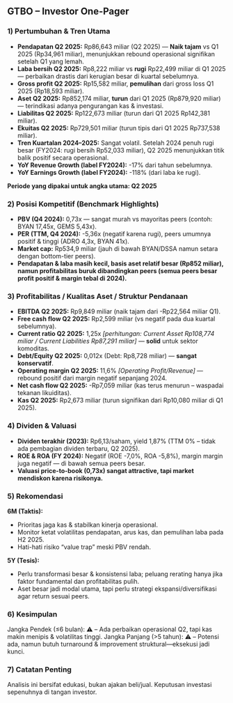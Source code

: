 ## GTBO – Investor One-Pager

### 1) Pertumbuhan & Tren Utama
- **Pendapatan Q2 2025:** Rp86,643 miliar (Q2 2025) — **Naik tajam** vs Q1 2025 (Rp34,961 miliar), menunjukkan rebound operasional signifikan setelah Q1 yang lemah.
- **Laba bersih Q2 2025:** Rp8,222 miliar vs **rugi** Rp22,499 miliar di Q1 2025 — perbaikan drastis dari kerugian besar di kuartal sebelumnya.
- **Gross profit Q2 2025:** Rp15,582 miliar, **pemulihan** dari gross loss Q1 2025 (Rp18,593 miliar).
- **Aset Q2 2025:** Rp852,174 miliar, **turun** dari Q1 2025 (Rp879,920 miliar) — terindikasi adanya pengurangan kas & investasi.
- **Liabilitas Q2 2025:** Rp122,673 miliar (turun dari Q1 2025 Rp142,381 miliar).
- **Ekuitas Q2 2025:** Rp729,501 miliar (turun tipis dari Q1 2025 Rp737,538 miliar).
- **Tren Kuartalan 2024–2025:** Sangat volatil. Setelah 2024 penuh rugi besar (FY2024: rugi bersih Rp52,033 miliar), Q2 2025 menunjukkan titik balik positif secara operasional.
- **YoY Revenue Growth (label FY2024):** -17% dari tahun sebelumnya.
- **YoY Earnings Growth (label FY2024):** -118% (dari laba ke rugi).

**Periode yang dipakai untuk angka utama: Q2 2025**

### 2) Posisi Kompetitif (Benchmark Highlights)
- **PBV (Q4 2024):** 0,73x — sangat murah vs mayoritas peers (contoh: BYAN 17,45x, GEMS 5,43x).
- **PER (TTM, Q4 2024):** -5,36x (negatif karena rugi), peers umumnya positif & tinggi (ADRO 4,3x, BYAN 41x).
- **Market cap:** Rp534,9 miliar (jauh di bawah BYAN/DSSA namun setara dengan bottom-tier peers).
- **Pendapatan & laba masih kecil, basis aset relatif besar (Rp852 miliar), namun profitabilitas buruk dibandingkan peers (semua peers besar profit positif & margin tebal di 2024).**

### 3) Profitabilitas / Kualitas Aset / Struktur Pendanaan
- **EBITDA Q2 2025:** Rp9,849 miliar (naik tajam dari -Rp22,564 miliar Q1).
- **Free cash flow Q2 2025:** Rp2,599 miliar (vs negatif pada dua kuartal sebelumnya).
- **Current ratio Q2 2025:** 1,25x *[perhitungan: Current Asset Rp108,774 miliar / Current Liabilities Rp87,291 miliar]* — **solid** untuk sektor komoditas.
- **Debt/Equity Q2 2025:** 0,012x (Debt: Rp8,728 miliar) — **sangat konservatif**.
- **Operating margin Q2 2025:** 11,6% *[Operating Profit/Revenue]* — rebound positif dari margin negatif sepanjang 2024.
- **Net cash flow Q2 2025:** -Rp7,059 miliar (kas terus menurun – waspadai tekanan likuiditas).
- **Kas Q2 2025:** Rp2,673 miliar (turun signifikan dari Rp10,080 miliar di Q1 2025).

### 4) Dividen & Valuasi
- **Dividen terakhir (2023):** Rp6,13/saham, yield 1,87% (TTM 0% – tidak ada pembagian dividen terbaru, Q2 2025).
- **ROE & ROA (FY 2024):** Negatif (ROE -7,0%, ROA -5,8%), margin margin juga negatif — di bawah semua peers besar.
- **Valuasi price-to-book (0,73x) sangat attractive, tapi market mendiskon karena risikonya.**

### 5) Rekomendasi
**6M (Taktis):**
- Prioritas jaga kas & stabilkan kinerja operasional.
- Monitor ketat volatilitas pendapatan, arus kas, dan pemulihan laba pada H2 2025.
- Hati-hati risiko “value trap” meski PBV rendah.

**5Y (Tesis):**
- Perlu transformasi besar & konsistensi laba; peluang rerating hanya jika faktor fundamental dan profitabilitas pulih.
- Aset besar jadi modal utama, tapi perlu strategi ekspansi/diversifikasi agar return sesuai peers.

### 6) Kesimpulan
Jangka Pendek (≤6 bulan): ⚠️ – Ada perbaikan operasional Q2, tapi kas makin menipis & volatilitas tinggi.
Jangka Panjang (>5 tahun): ⚠️ – Potensi ada, namun butuh turnaround & improvement struktural—eksekusi jadi kunci.

### 7) Catatan Penting
Analisis ini bersifat edukasi, bukan ajakan beli/jual. Keputusan investasi sepenuhnya di tangan investor.